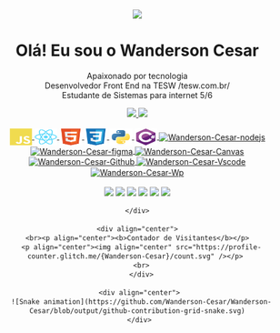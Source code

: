 <div align="center">
  <img
  width="10%" 
  align="center" 
  valign="middle" 
  src="https://tesw.com.br/wp-content/uploads/2022/12/976fe693-6e2a-4d49-b645-12fad99b7b4b.jpg" 
  target="_blank" 
  />
  </div>
  
    
    
    
   <h1 align="center">
   Olá! Eu sou o Wanderson Cesar
  
   </h1>
    <p align="center"> 
    Apaixonado por tecnologia
    <br>
    Desenvolvedor Front End na TESW /tesw.com.br/
    <br>
    Estudante de Sistemas para internet  5/6
    </p>
  
   
  
  
  <div align="center">
    <a href="">
    <img height="180em" src="https://github-readme-stats.vercel.app/api?username=Wanderson-Cesar&show_icons=true&theme=cobalt&include_all_commits=true&count_private=true"/>
    <img height="180em" src="https://github-readme-stats.vercel.app/api/top-langs/?username=Wanderson-Cesar&layout=compact&langs_count=7&theme=cobalt"/>
  </div>
  <br>
   
  <div align="center" style="display: inline_block">
    <img align="center" alt="Wanderson-Cesar-Js" height="30" width="40" src="https://raw.githubusercontent.com/devicons/devicon/master/icons/javascript/javascript-plain.svg">
    <img align="center" alt="wandrson-Cesar-React" height="30" width="40" src="https://raw.githubusercontent.com/devicons/devicon/master/icons/react/react-original.svg">
    <img align="center" alt="Wanderson-Cesar-HTML" height="30" width="40" src="https://raw.githubusercontent.com/devicons/devicon/master/icons/html5/html5-original.svg">
    <img align="center" alt="Wanderson-Cesar-CSS" height="30" width="40" src="https://raw.githubusercontent.com/devicons/devicon/master/icons/css3/css3-original.svg">
    <img align="center" alt="Wanderson-Cesar-Python" height="30" width="40" src="https://raw.githubusercontent.com/devicons/devicon/master/icons/python/python-original.svg">
    <img align="center" alt="Wanderson-Cesar-Csharp" height="30" width="40" src="https://raw.githubusercontent.com/devicons/devicon/master/icons/csharp/csharp-original.svg">
    <img align="center" alt="Wanderson-Cesar-nodejs" height="30" width="40" src="https://cdn.worldvectorlogo.com/logos/nodejs-icon.svg">
    <img align="center" alt="Wanderson-Cesar-figma" height="30" width="40" src="https://cdn.jsdelivr.net/gh/devicons/devicon/icons/figma/figma-original.svg" />
    <img align="center" alt="Wanderson-Cesar-Canvas" height="30" width="40" src="https://cdn.jsdelivr.net/gh/devicons/devicon/icons/canva/canva-original.svg" />
    <img align="center" alt="Wanderson-Cesar-Github" height="30" width="40" src="https://cdn.jsdelivr.net/gh/devicons/devicon/icons/github/github-original.svg" />
    <img align="center" alt="Wanderson-Cesar-Vscode" height="30" width="40" src="https://cdn.jsdelivr.net/gh/devicons/devicon/icons/vscode/vscode-original.svg" />
    <img align="center" alt="Wanderson-Cesar-Wp" height="30" width="40" src="https://cdn.jsdelivr.net/gh/devicons/devicon/icons/wordpress/wordpress-original.svg" />
  </div>
    <br>
    <div align="center"> 
      <a href=" " target="_blank"><img src="https://img.shields.io/badge/YouTube-FF0000?style=for-the-badge&logo=youtube&logoColor=white" target="_blank"></a>
      <a href=" " target="_blank"><img src="https://img.shields.io/badge/-Instagram-%23E4405F?style=for-the-badge&logo=instagram&logoColor=white" target="_blank"></a>
      <a href=" " target="_blank"><img src="https://img.shields.io/badge/Discord-7289DA?style=for-the-badge&logo=discord&logoColor=white" target="_blank"></a> 
      <a href = " " target="_blank"><img src="https://img.shields.io/badge/-Gmail-%23333?style=for-the-badge&logo=gmail&logoColor=white" target="_blank"></a>
      <a href=" " target="_blank"><img src="https://img.shields.io/badge/-LinkedIn-%230077B5?style=for-the-badge&logo=linkedin&logoColor=white" target="_blank"></a> 
      <a href = " " target="_blank"><img src="https://img.shields.io/badge/WhatsApp-25D366?style=for-the-badge&logo=whatsapp&logoColor=white" target="_blank"></a>
        
    </div>
       
    <div align="center">
      <br><p align="center"><b>Contador de Visitantes</b></p>  
      <p align="center"><img align="center" src="https://profile-counter.glitch.me/{Wanderson-Cesar}/count.svg" /></p> 
      <br>
      </div>
    
     <div align="center">
      ![Snake animation](https://github.com/Wanderson-Cesar/Wanderson-Cesar/blob/output/github-contribution-grid-snake.svg)
     </div>
  
  
